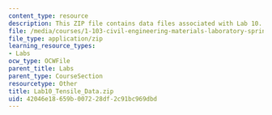 ```yaml
---
content_type: resource
description: This ZIP file contains data files associated with Lab 10.
file: /media/courses/1-103-civil-engineering-materials-laboratory-spring-2004/42046e18659b007228df2c91bc969dbd_Lab10_Tensile_Data.zip
file_type: application/zip
learning_resource_types:
- Labs
ocw_type: OCWFile
parent_title: Labs
parent_type: CourseSection
resourcetype: Other
title: Lab10_Tensile_Data.zip
uid: 42046e18-659b-0072-28df-2c91bc969dbd
---
```

